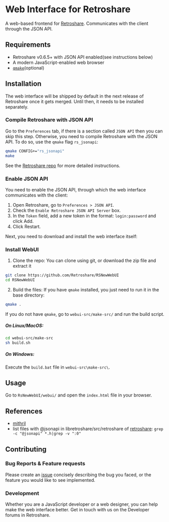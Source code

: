 Web Interface for Retroshare
============================

A web-based frontend for [Retroshare](https://github.com/Retroshare/Retroshare). Communicates with the client through the JSON API.

Requirements
------------
* Retroshare v0.6.5+ with JSON API enabled(see instructions below)
* A modern JavaScript-enabled web browser
* [`qmake`](https://doc.qt.io/qt-5/qmake-manual.html)(optional)

Installation
------------
The web interface will be shipped by default in the next release of Retroshare once it gets merged. Until then, it needs to be installed separately.

### Compile Retroshare with JSON API
Go to the `Preferences` tab, if there is a section called `JSON API` then you can skip this step. Otherwise, you need to compile Retroshare with the JSON API.
To do so, use the `qmake` flag `rs_jsonapi`:
```bash
qmake CONFIG+="rs_jsonapi"
make
```
See the [Retroshare repo](https://github.com/Retroshare/Retroshare) for more detailed instructions.

### Enable JSON API
You need to enable the JSON API, through which the web interface communicates with the client:

1. Open Retroshare, go to `Preferences > JSON API`.
2. Check the `Enable Retroshare JSON API Server` box.
3. In the `Token` field, add a new token in the format: `login:password` and click Add.
4. Click Restart.

Next, you need to download and install the web interface itself:

### Install WebUI
1. Clone the repo:
You can clone using git, or download the zip file and extract it
```bash
git clone https://github.com/Retroshare/RSNewWebUI
cd RSNewWebUI
```

2. Build the files:
If you have `qmake` installed, you just need to run it in the base directory:
```bash
qmake .
```
If you do not have `qmake`, go to `webui-src/make-src/` and run the build script.

##### On Linux/MacOS:
```bash
cd webui-src/make-src
sh build.sh
```

##### On Windows:
Execute the `build.bat` file in `webui-src\make-src\`.

Usage
-----
Go to `RsNewWebUI/webui/` and open the `index.html` file in your browser.

References
----------
* [mithril](https://mithril.js.org/hyperscript.html)
* list files with @jsonapi in libretroshare/src/retroshare of [retroshare](https://github.com/RetroShare/RetroShare): `grep -c "@jsonapi" *.h|grep -v ":0"`

Contributing
------------
### Bug Reports & Feature requests
Please create an [issue](https://github.com/Retroshare/RsNewWebUI/issues) concisely describing the bug you faced, or the feature you would like to see implemented.

### Development
Whether you are a JavaScript developer or a web designer, you can help make the web interface better. Get in touch with us on the Developer forums in Retroshare.
